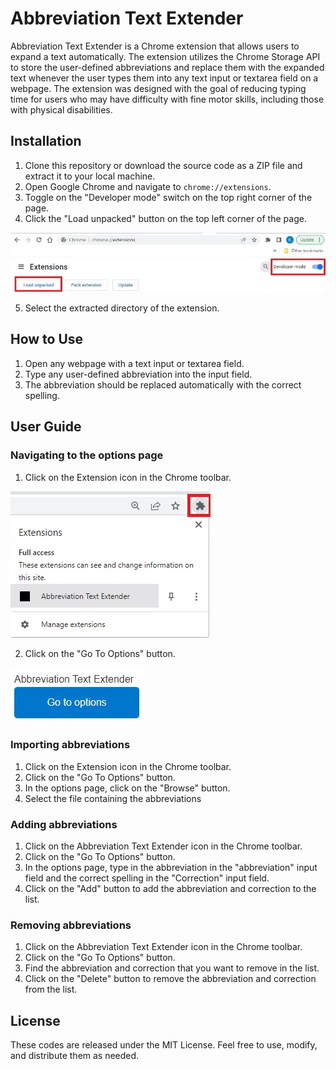 Abbreviation Text Extender
===================

Abbreviation Text Extender is a Chrome extension that allows users to expand a text automatically. The extension utilizes the Chrome Storage API to store the user-defined abbreviations and replace them with the expanded text whenever the user types them into any text input or textarea field on a webpage. The extension was designed with the goal of reducing typing time for users who may have difficulty with fine motor skills, including those with physical disabilities.

Installation
------------

1.  Clone this repository or download the source code as a ZIP file and extract it to your local machine.
2.  Open Google Chrome and navigate to `chrome://extensions`.
3.  Toggle on the "Developer mode" switch on the top right corner of the page.
4.  Click the "Load unpacked" button on the top left corner of the page.

![A screenshot of the Chrome extension management page showing the toggle switch for 'Developer mode' in the top right corner of the page and the 'Load unpacked' button in the top left corner of the page.](./readme-images/develper-mode.jpg)

5.  Select the extracted directory of the extension.

How to Use
----------

1.  Open any webpage with a text input or textarea field.
2.  Type any user-defined abbreviation into the input field.
3.  The abbreviation should be replaced automatically with the correct spelling.

User Guide
----------
### Navigating to the options page
1. Click on the Extension icon in the Chrome toolbar.

![A screenshot of the Chrome extension icon showing all installed extension and the Abbreviation Text Extender Chrome extension.](./readme-images/extension.jpg)

2. Click on the "Go To Options" button.

![A screenshot of the Abbreviation Text Extender's "Go To Options" button.](./readme-images/go-to-options.jpg)

### Importing abbreviations
1. Click on the Extension icon in the Chrome toolbar.
2. Click on the "Go To Options" button.
3. In the options page, click on the "Browse" button.
4. Select the file containing the abbreviations

### Adding abbreviations

1.  Click on the Abbreviation Text Extender icon in the Chrome toolbar.
2.  Click on the "Go To Options" button.
3.  In the options page, type in the abbreviation in the "abbreviation" input field and the correct spelling in the "Correction" input field.
4.  Click on the "Add" button to add the abbreviation and correction to the list.

### Removing abbreviations

1.  Click on the Abbreviation Text Extender icon in the Chrome toolbar.
2.  Click on the "Go To Options" button.
3.  Find the abbreviation and correction that you want to remove in the list.
4.  Click on the "Delete" button to remove the abbreviation and correction from the list.

License
-------

These codes are released under the MIT License. Feel free to use, modify, and distribute them as needed.
